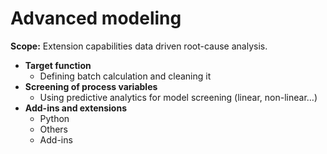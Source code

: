 # Advanced modeling

**Scope:** Extension capabilities data driven root-cause analysis.

- **Target function**
  - Defining batch calculation and cleaning it
- **Screening of process variables**
  - Using predictive analytics for model screening (linear, non-linear…)
- **Add-ins and extensions**
  - Python
  - Others
  - Add-ins
